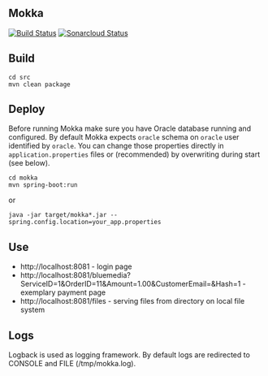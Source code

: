 Mokka
---
[![Build Status](https://travis-ci.org/hycomsa/mokka.svg?branch=master)](https://travis-ci.org/hycomsa/mokka)
[![Sonarcloud Status](https://sonarcloud.io/api/project_badges/measure?project=pl.hycom.mokka%3Amokka-parent&metric=alert_status)](https://sonarcloud.io/dashboard?id=pl.hycom.mokka%3Amokka-parent)


## Build
```
cd src
mvn clean package
```

## Deploy

Before running Mokka make sure you have Oracle database running and configured. By default Mokka expects `oracle` schema on `oracle` user identified by `oracle`.
You can change those properties directly in `application.properties` files or (recommended) by overwriting during start (see below).

```
cd mokka
mvn spring-boot:run
```

or

```
java -jar target/mokka*.jar --spring.config.location=your_app.properties
```

## Use
- http://localhost:8081 - login page
- http://localhost:8081/bluemedia?ServiceID=1&OrderID=11&Amount=1.00&CustomerEmail=&Hash=1 - exemplary payment page
- http://localhost:8081/files - serving files from directory on local file system

## Logs
Logback is used as logging framework. By default logs are redirected to CONSOLE and FILE (/tmp/mokka.log).
